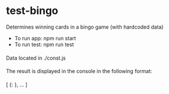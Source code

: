 # test-bingo
Determines winning cards in a bingo game (with hardcoded data)
- To run app: npm run start
- To run test: npm run test
####
Data located in ./const.js
####
The result is displayed in the console in the following format:
####
[ {<number-of-card>: <winner-or-not-boolean>}, ... ]